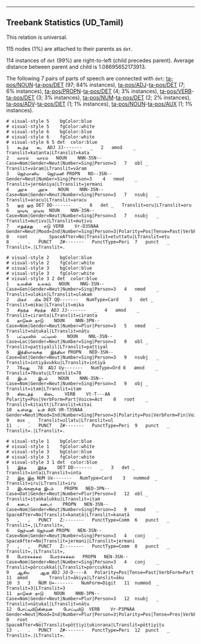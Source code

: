

--------------------------------------------------------------------------------

## Treebank Statistics (UD_Tamil)

This relation is universal.

115 nodes (1%) are attached to their parents as `det`.

114 instances of `det` (99%) are right-to-left (child precedes parent).
Average distance between parent and child is 1.08695652173913.

The following 7 pairs of parts of speech are connected with `det`: [ta-pos/NOUN]()-[ta-pos/DET]() (97; 84% instances), [ta-pos/ADJ]()-[ta-pos/DET]() (7; 6% instances), [ta-pos/PROPN]()-[ta-pos/DET]() (4; 3% instances), [ta-pos/VERB]()-[ta-pos/DET]() (3; 3% instances), [ta-pos/NUM]()-[ta-pos/DET]() (2; 2% instances), [ta-pos/ADV]()-[ta-pos/DET]() (1; 1% instances), [ta-pos/NOUN]()-[ta-pos/AUX]() (1; 1% instances).


~~~ conllu
# visual-style 5	bgColor:blue
# visual-style 5	fgColor:white
# visual-style 6	bgColor:blue
# visual-style 6	fgColor:white
# visual-style 6 5 det	color:blue
1	கடந்த	கட	ADJ	JJ-------	_	2	amod	_	Translit=kaṭanta|LTranslit=kaṭa
2	வாரம்	வாரம்	NOUN	NNN-3SN--	Case=Nom|Gender=Neut|Number=Sing|Person=3	7	obl	_	Translit=vāram|LTranslit=vāram
3	ஜெர்மானிய	ஜெர்மனி	PROPN	NO--3SN--	Gender=Neut|Number=Sing|Person=3	4	nmod	_	Translit=jermāniya|LTranslit=jermani
4	அரசு	அரசு	NOUN	NNN-3SN--	Case=Nom|Gender=Neut|Number=Sing|Person=3	7	nsubj	_	Translit=aracu|LTranslit=aracu
5	ஒரு	ஒரு	DET	DD-------	_	6	det	_	Translit=oru|LTranslit=oru
6	முடிவு	முடிவு	NOUN	NNN-3SN--	Case=Nom|Gender=Neut|Number=Sing|Person=3	7	nsubj	_	Translit=muṭivu|LTranslit=muṭivu
7	எதுத்தது	எடு	VERB	Vr-D3SNAA	Gender=Neut|Mood=Ind|Number=Sing|Person=3|Polarity=Pos|Tense=Past|VerbForm=Fin|Voice=Act	0	root	_	SpaceAfter=No|Translit=etuttatu|LTranslit=eṭu
8	.	.	PUNCT	Z#-------	PunctType=Peri	7	punct	_	Translit=.|LTranslit=.

~~~


~~~ conllu
# visual-style 2	bgColor:blue
# visual-style 2	fgColor:white
# visual-style 3	bgColor:blue
# visual-style 3	fgColor:white
# visual-style 3 2 det	color:blue
1	உலகின்	உலகம்	NOUN	NNG-3SN--	Case=Gen|Gender=Neut|Number=Sing|Person=3	4	nmod	_	Translit=ulakin|LTranslit=ulakam
2	மிகச்	மிக	DET	QQ-------	NumType=Card	3	det	_	Translit=mikac|LTranslit=mika
3	சிறந்த	சிறந்த	ADJ	JJ-------	_	4	amod	_	Translit=ciranta|LTranslit=ciranta
4	நாடுகள்	நாடு	NOUN	NNN-3PN--	Case=Nom|Gender=Neut|Number=Plur|Person=3	5	nmod	_	Translit=nāṭukaḷ|LTranslit=nāṭu
5	பட்டியலில்	பட்டியல்	NOUN	NNL-3SN--	Case=Loc|Gender=Neut|Number=Sing|Person=3	9	obl	_	Translit=paṭṭiyalil|LTranslit=paṭṭiyal
6	இந்தியாவுக்கு	இந்தியா	PROPN	NED-3SN--	Case=Dat|Gender=Neut|Number=Sing|Person=3	9	nsubj	_	Translit=intiyāvukku|LTranslit=intiyā
7	78வது	78	ADJ	Uy-------	NumType=Ord	8	amod	_	Translit=78vatu|LTranslit=78
8	இடம்	இடம்	NOUN	NNN-3SN--	Case=Nom|Gender=Neut|Number=Sing|Person=3	9	obj	_	Translit=iṭam|LTranslit=iṭam
9	கிடைத்த்	கிடை	VERB	Vt-T---AA	Polarity=Pos|VerbForm=Part|Voice=Act	0	root	_	Translit=kiṭaitt|LTranslit=kiṭai
10	உள்ளது	உள்	AUX	VR-T3SNAA	Gender=Neut|Mood=Ind|Number=Sing|Person=3|Polarity=Pos|VerbForm=Fin|Voice=Act	9	aux	_	Translit=uḷḷatu|LTranslit=uḷ
11	.	.	PUNCT	Z#-------	PunctType=Peri	9	punct	_	Translit=.|LTranslit=.

~~~


~~~ conllu
# visual-style 1	bgColor:blue
# visual-style 1	fgColor:white
# visual-style 3	bgColor:blue
# visual-style 3	fgColor:white
# visual-style 3 1 det	color:blue
1	இந்த	இந்த	DET	DD-------	_	3	det	_	Translit=inta|LTranslit=inta
2	இரு	இரு	NUM	Ux-------	NumType=Card	3	nummod	_	Translit=iru|LTranslit=iru
3	இடங்களுக்கு	இடம்	PROPN	NED-3PN--	Case=Dat|Gender=Neut|Number=Plur|Person=3	12	obl	_	Translit=iṭaṅkaḷukku|LTranslit=iṭam
4	கனடா	கனடா	PROPN	NEN-3SN--	Case=Nom|Gender=Neut|Number=Sing|Person=3	9	nmod	_	SpaceAfter=No|Translit=kanaṭā|LTranslit=kanaṭā
5	,	,	PUNCT	Z:-------	PunctType=Comm	6	punct	_	Translit=,|LTranslit=,
6	ஜெர்மனி	ஜெர்மனி	PROPN	NEN-3SN--	Case=Nom|Gender=Neut|Number=Sing|Person=3	4	conj	_	SpaceAfter=No|Translit=jermani|LTranslit=jermani
7	,	,	PUNCT	Z:-------	PunctType=Comm	8	punct	_	Translit=,|LTranslit=,
8	போர்ச்சுக்கல்	போர்ச்சுக்கல்	PROPN	NEN-3SN--	Case=Nom|Gender=Neut|Number=Sing|Person=3	4	conj	_	Translit=pōrccukkal|LTranslit=pōrccukkal
9	ஆகிய	ஆகு	ADJ	Jd-D----A	Polarity=Pos|Tense=Past|VerbForm=Part	11	amod	_	Translit=ākiya|LTranslit=āku
10	3	3	NUM	U=-------	NumForm=Digit	11	nummod	_	Translit=3|LTranslit=3
11	நாடுகள்	நாடு	NOUN	NNN-3PN--	Case=Nom|Gender=Neut|Number=Plur|Person=3	12	nsubj	_	Translit=nāṭukaḷ|LTranslit=nāṭu
12	போட்டியிடுகின்றன	போட்டியிடு	VERB	Vr-P3PNAA	Gender=Neut|Mood=Ind|Number=Plur|Person=3|Polarity=Pos|Tense=Pres|VerbForm=Fin|Voice=Act	0	root	_	SpaceAfter=No|Translit=pōṭṭiyiṭukinrana|LTranslit=pōṭṭiyiṭu
13	.	.	PUNCT	Z#-------	PunctType=Peri	12	punct	_	Translit=.|LTranslit=.

~~~


